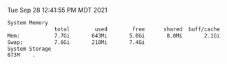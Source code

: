 Tue Sep 28 12:41:55 PM MDT 2021
```bash
System Memory
               total        used        free      shared  buff/cache   available
Mem:           7.7Gi       643Mi       5.0Gi       8.0Mi       2.1Gi       6.6Gi
Swap:          7.6Gi       218Mi       7.4Gi
System Storage
673M	.
```
```bash
